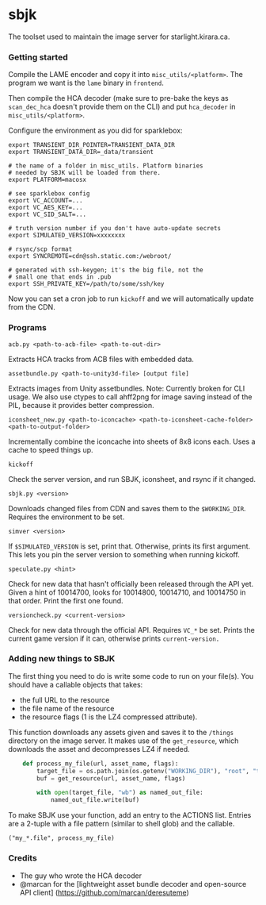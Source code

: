 # sbjk

The toolset used to maintain the image server for starlight.kirara.ca.

### Getting started

Compile the LAME encoder and copy it into `misc_utils/<platform>`. The
program we want is the `lame` binary in `frontend`.

Then compile the HCA decoder (make sure to pre-bake the keys as
`scan_dec_hca` doesn't provide them on the CLI) and put `hca_decoder`
in `misc_utils/<platform>`.

Configure the environment as you did for sparklebox:

    export TRANSIENT_DIR_POINTER=TRANSIENT_DATA_DIR
    export TRANSIENT_DATA_DIR=_data/transient

    # the name of a folder in misc_utils. Platform binaries
    # needed by SBJK will be loaded from there.
    export PLATFORM=macosx

    # see sparklebox config
    export VC_ACCOUNT=...
    export VC_AES_KEY=...
    export VC_SID_SALT=...

    # truth version number if you don't have auto-update secrets
    export SIMULATED_VERSION=xxxxxxxx

    # rsync/scp format
    export SYNCREMOTE=cdn@ssh.static.com:/webroot/

    # generated with ssh-keygen; it's the big file, not the
    # small one that ends in .pub
    export SSH_PRIVATE_KEY=/path/to/some/ssh/key

Now you can set a cron job to run `kickoff` and we will automatically
update from the CDN.

### Programs

`acb.py <path-to-acb-file> <path-to-out-dir>`

Extracts HCA tracks from ACB files with embedded data.

`assetbundle.py <path-to-unity3d-file> [output file]`

Extracts images from Unity assetbundles.
Note: Currently broken for CLI usage. We also use ctypes to call ahff2png
for image saving instead of the PIL, because it provides better compression.

`iconsheet_new.py <path-to-iconcache> <path-to-iconsheet-cache-folder> <path-to-output-folder>`

Incrementally combine the iconcache into sheets of 8x8 icons each. Uses a cache
to speed things up.

`kickoff`

Check the server version, and run SBJK, iconsheet, and rsync if it changed.

`sbjk.py <version>`

Downloads changed files from CDN and saves them to the `$WORKING_DIR`.
Requires the environment to be set.

`simver <version>`

If `$SIMULATED_VERSION` is set, print that. Otherwise, prints its first
argument. This lets you pin the server version to something when running
kickoff.

`speculate.py <hint>`

Check for new data that hasn't officially been released through the API
yet. Given a hint of 10014700, looks for 10014800, 10014710, and 10014750
in that order. Print the first one found.

`versioncheck.py <current-version>`

Check for new data through the official API. Requires `VC_*` be set.
Prints the current game version if it can, otherwise prints `current-version.`

### Adding new things to SBJK

The first thing you need to do is write some code to run on your file(s).
You should have a callable objects that takes:

- the full URL to the resource
- the file name of the resource
- the resource flags (1 is the LZ4 compressed attribute).

This function downloads any assets given and saves it to the `/things` directory
on the image server. It makes use of the `get_resource`, which downloads the
asset and decompresses LZ4 if needed.

```python
    def process_my_file(url, asset_name, flags):
        target_file = os.path.join(os.getenv("WORKING_DIR"), "root", "things", asset_name)
        buf = get_resource(url, asset_name, flags)

        with open(target_file, "wb") as named_out_file:
            named_out_file.write(buf)
```

To make SBJK use your function, add an entry to the ACTIONS list. Entries are a
2-tuple with a file pattern (similar to shell glob) and the callable.

    ("my_*.file", process_my_file)

### Credits

- The guy who wrote the HCA decoder
- @marcan for the [lightweight asset bundle decoder and open-source API client]
  (https://github.com/marcan/deresuteme)
